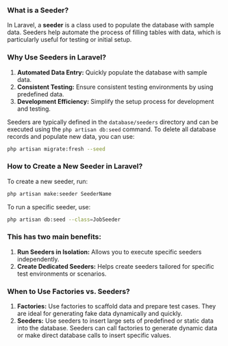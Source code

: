 ### What is a Seeder?

In Laravel, a **seeder** is a class used to populate the database with sample data. Seeders help automate the process of filling tables with data, which is particularly useful for testing or initial setup.

### Why Use Seeders in Laravel?

1. **Automated Data Entry:** Quickly populate the database with sample data.
2. **Consistent Testing:** Ensure consistent testing environments by using predefined data.
3. **Development Efficiency:** Simplify the setup process for development and testing.

Seeders are typically defined in the `database/seeders` directory and can be executed using the `php artisan db:seed` command. To delete all database records and populate new data, you can use:

```bash
php artisan migrate:fresh --seed
```


### How to Create a New Seeder in Laravel?
To create a new seeder, run:

```bash
php artisan make:seeder SeederName
```

To run a specific seeder, use:

```bash
php artisan db:seed --class=JobSeeder

```

### This has two main benefits:

1. **Run Seeders in Isolation:** Allows you to execute specific seeders independently.
2. **Create Dedicated Seeders:** Helps create seeders tailored for specific test environments or scenarios.


### When to Use Factories vs. Seeders?
1. **Factories:** Use factories to scaffold data and prepare test cases. They are ideal for generating fake data dynamically and quickly.
2. **Seeders:** Use seeders to insert large sets of predefined or static data into the database. Seeders can call factories to generate dynamic data or make direct database calls to insert specific values.